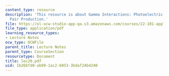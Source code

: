 ```yaml
---
content_type: resource
description: 'This resource is about Gamma Interactions: Photoelectric Effect and
  Pair Production.'
file: https://ol-ocw-studio-app-qa.s3.amazonaws.com/courses/22-101-applied-nuclear-physics-fall-2006/1b26bfd0ab991ac260533bdaf24b4240_lec20.pdf
file_type: application/pdf
learning_resource_types:
- Lecture Notes
ocw_type: OCWFile
parent_title: Lecture Notes
parent_type: CourseSection
resourcetype: Document
title: lec20.pdf
uid: 1b26bfd0-ab99-1ac2-6053-3bdaf24b4240
---
```

